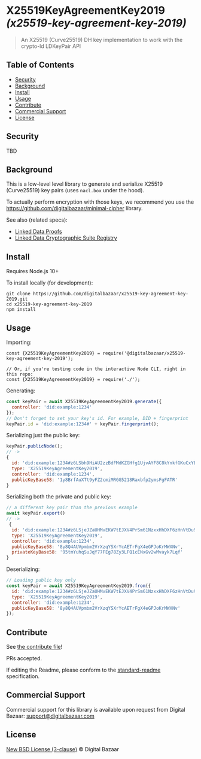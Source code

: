 # X25519KeyAgreementKey2019 _(x25519-key-agreement-key-2019)_

> An X25519 (Curve25519) DH key implementation to work with the crypto-ld LDKeyPair API

## Table of Contents

- [Security](#security)
- [Background](#background)
- [Install](#install)
- [Usage](#usage)
- [Contribute](#contribute)
- [Commercial Support](#commercial-support)
- [License](#license)

## Security

TBD

## Background

This is a low-level level library to generate and serialize X25519 (Curve25519)
key pairs (uses `nacl.box` under the hood).

To actually perform encryption with those keys, we recommend you use
the https://github.com/digitalbazaar/minimal-cipher library.

See also (related specs):

* [Linked Data Proofs](https://w3c-ccg.github.io/ld-proofs/)
* [Linked Data Cryptographic Suite Registry](https://w3c-ccg.github.io/ld-cryptosuite-registry/)

## Install

Requires Node.js 10+

To install locally (for development):

```
git clone https://github.com/digitalbazaar/x25519-key-agreement-key-2019.git
cd x25519-key-agreement-key-2019
npm install
```

## Usage

Importing:

```
const {X25519KeyAgreementKey2019} = require('@digitalbazaar/x25519-key-agreement-key-2019');

// Or, if you're testing code in the interactive Node CLI, right in this repo:
const {X25519KeyAgreementKey2019} = require('./');
```

Generating:

```js
const keyPair = await X25519KeyAgreementKey2019.generate({
  controller: 'did:example:1234'
});
// Don't forget to set your key's id. For example, DID + fingerprint
keyPair.id = 'did:example:1234#' + keyPair.fingerprint();
```

Serializing just the public key:

```js
keyPair.publicNode();
// ->
{
  id: 'did:example:1234#z6LSbh9HiAU2zzBdFMdKZGHfg1UjvAYF8C8kYnkfGKuCxYEB',
  type: 'X25519KeyAgreementKey2019',
  controller: 'did:example:1234',
  publicKeyBase58: '1y8BrfAuXTt9yFZ2cmiMRGG5218Raxbfp2ymsFgFATR'
}
```

Serializing both the private and public key:

```js
// a different key pair than the previous example
await keyPair.export()
// ->
 {
  id: 'did:example:1234#z6LSjeJZaUHMvEKW7tEJXV4PrSm61NzxxHhDXF6zHnVtDu9g',
  type: 'X25519KeyAgreementKey2019',
  controller: 'did:example:1234',
  publicKeyBase58: '8y8Q4AUVpmbm2VrXzqYSXrYcAETrFgX4eGPJoKrMWXNv',
  privateKeyBase58: '95tmYuhqSuJqY77FEg78Zy3LFQ1cENxGv2wMvayk7Lqf'
}
```

Deserializing:

```js
// Loading public key only
const keyPair = await X25519KeyAgreementKey2019.from({
  id: 'did:example:1234#z6LSjeJZaUHMvEKW7tEJXV4PrSm61NzxxHhDXF6zHnVtDu9g',
  type: 'X25519KeyAgreementKey2019',
  controller: 'did:example:1234',
  publicKeyBase58: '8y8Q4AUVpmbm2VrXzqYSXrYcAETrFgX4eGPJoKrMWXNv'
});
```

## Contribute

See [the contribute file](https://github.com/digitalbazaar/bedrock/blob/master/CONTRIBUTING.md)!

PRs accepted.

If editing the Readme, please conform to the
[standard-readme](https://github.com/RichardLitt/standard-readme) specification.

## Commercial Support

Commercial support for this library is available upon request from
Digital Bazaar: support@digitalbazaar.com

## License

[New BSD License (3-clause)](LICENSE) © Digital Bazaar
